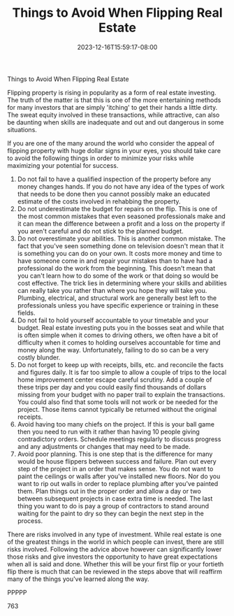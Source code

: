 ﻿---
title: "Things to Avoid When Flipping Real Estate"
date: 2023-12-16T15:59:17-08:00
description: "Real Estate Tips for Web Success"
featured_image: "/images/Real Estate.jpg"
tags: ["Real Estate"]
---

Things to Avoid When Flipping Real Estate

Flipping property is rising in popularity as a form of real estate investing. The truth of the matter is that this is one of the more entertaining methods for many investors that are simply 'itching' to get their hands a little dirty. The sweat equity involved in these transactions, while attractive, can also be daunting when skills are inadequate and out and out dangerous in some situations. 

If you are one of the many around the world who consider the appeal of flipping property with huge dollar signs in your eyes, you should take care to avoid the following things in order to minimize your risks while maximizing your potential for success.

1) Do not fail to have a qualified inspection of the property before any money changes hands. If you do not have any idea of the types of work that needs to be done then you cannot possibly make an educated estimate of the costs involved in rehabbing the property. 
2) Do not underestimate the budget for repairs on the flip. This is one of the most common mistakes that even seasoned professionals make and it can mean the difference between a profit and a loss on the property if you aren't careful and do not stick to the planned budget.
3) Do not overestimate your abilities. This is another common mistake. The fact that you've seen something done on television doesn't mean that it is something you can do on your own. It costs more money and time to have someone come in and repair your mistakes than to have had a professional do the work from the beginning. This doesn't mean that you can't learn how to do some of the work or that doing so would be cost effective. The trick lies in determining where your skills and abilities can really take you rather than where you hope they will take you. Plumbing, electrical, and structural work are generally best left to the professionals unless you have specific experience or training in these fields.
4) Do not fail to hold yourself accountable to your timetable and your budget. Real estate investing puts you in the bosses seat and while that is often simple when it comes to driving others, we often have a bit of difficulty when it comes to holding ourselves accountable for time and money along the way. Unfortunately, failing to do so can be a very costly blunder.
5) Do not forget to keep up with receipts, bills, etc. and reconcile the facts and figures daily. It is far too simple to allow a couple of trips to the local home improvement center escape careful scrutiny. Add a couple of these trips per day and you could easily find thousands of dollars missing from your budget with no paper trail to explain the transactions. You could also find that some tools will not work or be needed for the project. Those items cannot typically be returned without the original receipts.
6) Avoid having too many chiefs on the project. If this is your ball game then you need to run with it rather than having 10 people giving contradictory orders. Schedule meetings regularly to discuss progress and any adjustments or changes that may need to be made.
7) Avoid poor planning. This is one step that is the difference for many would be house flippers between success and failure. Plan out every step of the project in an order that makes sense. You do not want to paint the ceilings or walls after you've installed new floors. Nor do you want to rip out walls in order to replace plumbing after you've painted them. Plan things out in the proper order and allow a day or two between subsequent projects in case extra time is needed. The last thing you want to do is pay a group of contractors to stand around waiting for the paint to dry so they can begin the next step in the process.

There are risks involved in any type of investment. While real estate is one of the greatest things in the world in which people can invest, there are still risks involved. Following the advice above however can significantly lower those risks and give investors the opportunity to have great expectations when all is said and done. Whether this will be your first flip or your fortieth flip there is much that can be reviewed in the steps above that will reaffirm many of the things you've learned along the way. 

PPPPP

763



